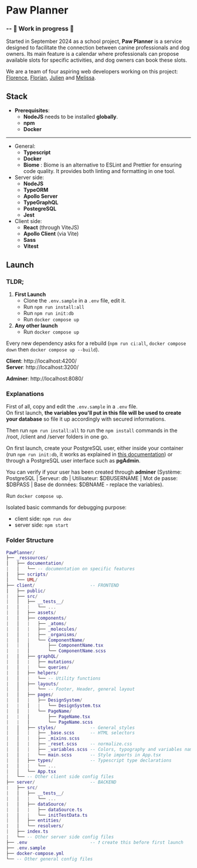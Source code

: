 # Paw Planner

### -- 🚧 Work in progress 🚧

Started in September 2024 as a school project, **Paw Planner** is a service designed to facilitate the connection between canine professionals and dog owners. Its main feature is a calendar where professionals can propose available slots for specific activities, and dog owners can book these slots.

We are a team of four aspiring web developers working on this project: [Florence](https://github.com/FlorenceBuchelet), [Florian](https://github.com/Dolpheus89), [Julien](https://github.com/Carcali) and [Melissa](https://github.com/Melprcllr).

## Stack
- **Prerequisites**:
    - **NodeJS** needs to be installed **globally**.
    - **npm**
    - **Docker**
___

- General:
    - **Typescript**
    - **Docker**
    - **Biome** : Biome is an alternative to ESLint and Prettier for ensuring code quality. It provides both linting and formatting in one tool.
- Server side:
    - **NodeJS**
    - **TypeORM**
    - **Apollo Server**
    - **TypeGraphQL**
    - **PostegreSQL**
    - **Jest**
- Client side:
    - **React** (through ViteJS)
    - **Apollo Client** (via Vite)
    - **Sass**
    - **Vitest**

## Launch

### TLDR;
1. **First Launch**
    - Clone the `.env.sample` in a `.env` file, edit it.
    - Run `npm run install:all`
    - Run `npm run init:db`
    - Run `docker compose up`
2. **Any other launch**
    - Run `docker compose up`

Every new dependency asks for a rebuild (`npm run ci:all`, `docker compose down` then `docker compose up --build`).

**Client**: http://localhost:4200/ </br>
**Server**: http://localhost:3200/

**Adminer**: http://localhost:8080/

### Explanations

First of all, copy and edit the `.env.sample` in a `.env` file. <br>
On first launch, **the variables you'll put in this file will be used to create your database** so file it up accordingly with secured informations.

Then run `npm run install:all` to run the `npm install` commands in the /root, /client and /server folders in one go. 

On first launch, create your PostgreSQL user, either inside your container (run `npm run init:db`, it works as explained in [this documentation](./_ressources/documentation/Database_initialization.md)) or through a PostgreSQL user interface such as **pgAdmin**.

You can verify if your user has been created through **adminer** (Système: PostgreSQL | Serveur: db | Utilisateur: $DBUSERNAME | Mot de passe: $DBPASS | Base de données: $DBNAME - replace the variables).

Run `docker compose up`.

Isolated basic commands for debugging purpose: 
- client side: `npm run dev`
- server side: `npm start`

### Folder Structure

```lua (aesthetic use, not actual lua)
PawPlanner/
├── _ressources/
│   ├── documentation/
|   │   └── -- documentation on specific features
│   ├── scripts/
│   └── UML/
├── client/                     -- FRONTEND
│   ├── public/
|   ├── src/
|   │   ├── __tests__/
|   │   |   └── ...
|   │   ├── assets/
|   │   ├── components/
|   │   |   ├── _atoms/
|   │   |   ├── _molecules/
|   │   |   ├── _organisms/
|   │   |   └── ComponentName/
|   |   │       ├── ComponentName.tsx
|   |   │       └── ComponentName.scss
|   │   ├── graphQL/
|   │   |   ├── mutations/
|   │   |   └── queries/
|   │   ├── helpers/
|   │   |   └── -- Utility functions
|   │   ├── layouts/
|   │   |   └── -- Footer, Header, general layout
|   │   ├── pages/
|   │   |   ├── DesignSystem/
|   |   │   |   └── DesignSystem.tsx
|   │   |   └── PageName/
|   |   │       ├── PageName.tsx
|   |   │       └── PageName.scss
|   │   ├── styles/             -- General styles
|   │   |   ├── _base.scss      -- HTML selectors
|   │   |   ├── _mixins.scss
|   │   |   ├── _reset.scss     -- normalize.css
|   │   |   ├── _variables.scss -- Colors, typography and variables naming
|   │   |   └── main.scss       -- Style imports in App.tsx
|   │   ├── types/              -- Typescript type declarations
|   │   |   └── ...
|   │   └── App.tsx
|   └── -- Other client side config files
├── server/                     -- BACKEND
|   ├── src/
|   │   ├── __tests__/
|   │   |   └── ...
|   │   ├── dataSource/
|   │   |   ├── dataSource.ts
|   │   |   └── initTestData.ts
|   │   ├── entities/
|   │   └── resolvers/
|   ├── index.ts          
|   └── -- Other server side config files
├── .env                        -- ❗ create this before first launch
├── .env.sample
├── docker-compose.yml
└── -- Other general config files
```
